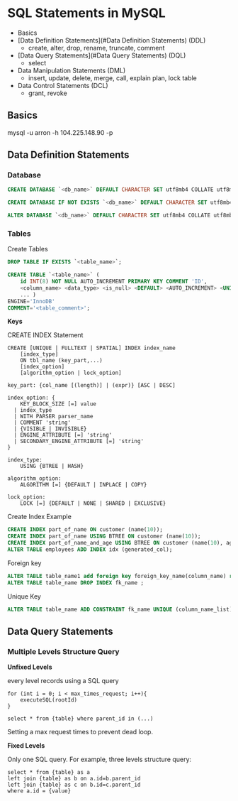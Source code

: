 # SQL Statements in MySQL

- Basics
- [Data Definition Statements](#Data Definition Statements) (DDL)
  - create, alter, drop, rename, truncate, comment
- [Data Query Statements](#Data Query Statements) (DQL)
  - select
- Data Manipulation Statements (DML)
  - insert, update, delete, merge, call, explain plan, lock table
- Data Control Statements (DCL)
  - grant, revoke

## Basics

mysql -u arron -h 104.225.148.90 -p 

## Data Definition Statements

### Database

```sql
CREATE DATABASE `<db_name>` DEFAULT CHARACTER SET utf8mb4 COLLATE utf8mb4_unicode_ci;
```

```sql
CREATE DATABASE IF NOT EXISTS `<db_name>` DEFAULT CHARACTER SET utf8mb4 COLLATE utf8mb4_unicode_ci;
```

```sql
ALTER DATABASE `<db_name>` DEFAULT CHARACTER SET utf8mb4 COLLATE utf8mb4_unicode_ci;
```

### Tables

Create Tables

```sql
DROP TABLE IF EXISTS `<table_name>`;
```



```sql
CREATE TABLE `<table_name>` (
    id INT(8) NOT NULL AUTO_INCREMENT PRIMARY KEY COMMENT 'ID',
    <column_name> <data_type> <is_null> <DEFAULT> <AUTO_INCREMENT> <UNIQUE/PRIMARY key> COMMENT '<column_comment>',
	... )
ENGINE='InnoDB'
COMMENT='<table_comment>';
```

**Keys**

CREATE INDEX Statement

```
CREATE [UNIQUE | FULLTEXT | SPATIAL] INDEX index_name
	[index_type]
    ON tbl_name (key_part,...)
    [index_option]
    [algorithm_option | lock_option]
    
key_part: {col_name [(length)] | (expr)} [ASC | DESC]

index_option: {
    KEY_BLOCK_SIZE [=] value
  | index_type
  | WITH PARSER parser_name
  | COMMENT 'string'
  | {VISIBLE | INVISIBLE}
  | ENGINE_ATTRIBUTE [=] 'string'
  | SECONDARY_ENGINE_ATTRIBUTE [=] 'string'
}

index_type:
    USING {BTREE | HASH}

algorithm_option:
    ALGORITHM [=] {DEFAULT | INPLACE | COPY}

lock_option:
    LOCK [=] {DEFAULT | NONE | SHARED | EXCLUSIVE}
```

Create Index Example

```sql
CREATE INDEX part_of_name ON customer (name(10));
CREATE INDEX part_of_name USING BTREE ON customer (name(10));
CREATE INDEX part_of_name_and_age USING BTREE ON customer (name(10), age);
ALTER TABLE employees ADD INDEX idx (generated_col);
```

Foreign key 

```sql
ALTER TABLE table_name1 add foreign key foreign_key_name(column_name) references table_name2(column_name2);
ALTER TABLE table_name DROP INDEX fk_name ;
```

Unique Key

```sql
ALTER TABLE table_name ADD CONSTRAINT fk_name UNIQUE (column_name_list);
```



## Data Query Statements



### Multiple Levels Structure  Query

**Unfixed Levels**

every level records using a SQL query

```
for (int i = 0; i < max_times_request; i++){
	executeSQL(rootId)
}
```

```
select * from {table} where parent_id in (...)
```

Setting a max request times to prevent dead loop.

**Fixed Levels**

Only one SQL query. For example, three levels structure query: 

```
select * from {table} as a 
left join {table} as b on a.id=b.parent_id
left join {table} as c on b.id=c.parent_id
where a.id = {value}
```

